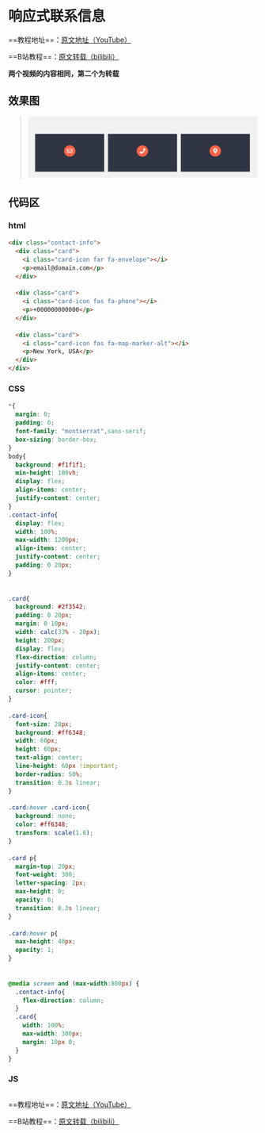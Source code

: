 # 响应式联系信息
==教程地址==：[原文地址（YouTube）](https://youtu.be/7uEqQx4S50E)

==B站教程==：[原文转载（bilibili）](https://www.bilibili.com/video/av97306912/)

**两个视频的内容相同，第二个为转载**

## 效果图
>![演示图片](演示.gif)

## 代码区

### html
```html
<div class="contact-info">
  <div class="card">
    <i class="card-icon far fa-envelope"></i>
    <p>email@domain.com</p>
  </div>

  <div class="card">
    <i class="card-icon fas fa-phone"></i>
    <p>+000000000000</p>
  </div>

  <div class="card">
    <i class="card-icon fas fa-map-marker-alt"></i>
    <p>New York, USA</p>
  </div>
</div>
```
### CSS
```css
*{
  margin: 0;
  padding: 0;
  font-family: "montserrat",sans-serif;
  box-sizing: border-box;
}
body{
  background: #f1f1f1;
  min-height: 100vh;
  display: flex;
  align-items: center;
  justify-content: center;
}
.contact-info{
  display: flex;
  width: 100%;
  max-width: 1200px;
  align-items: center;
  justify-content: center;
  padding: 0 20px;
}


.card{
  background: #2f3542;
  padding: 0 20px;
  margin: 0 10px;
  width: calc(33% - 20px);
  height: 200px;
  display: flex;
  flex-direction: column;
  justify-content: center;
  align-items: center;
  color: #fff;
  cursor: pointer;
}

.card-icon{
  font-size: 28px;
  background: #ff6348;
  width: 60px;
  height: 60px;
  text-align: center;
  line-height: 60px !important;
  border-radius: 50%;
  transition: 0.3s linear;
}

.card:hover .card-icon{
  background: none;
  color: #ff6348;
  transform: scale(1.6);
}

.card p{
  margin-top: 20px;
  font-weight: 300;
  letter-spacing: 2px;
  max-height: 0;
  opacity: 0;
  transition: 0.3s linear;
}

.card:hover p{
  max-height: 40px;
  opacity: 1;
}


@media screen and (max-width:800px) {
  .contact-info{
    flex-direction: column;
  }
  .card{
    width: 100%;
    max-width: 300px;
    margin: 10px 0;
  }
}

```
### JS
```javascript

```
==教程地址==：[原文地址（YouTube）](https://youtu.be/7uEqQx4S50E)

==B站教程==：[原文转载（bilibili）](https://www.bilibili.com/video/av97306912/)